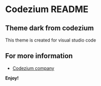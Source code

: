 # Codezium README

## Theme dark from codezium

This theme is created for visual studio code

## For more information

* [Codezium company](http://codezium.com)

**Enjoy!**
